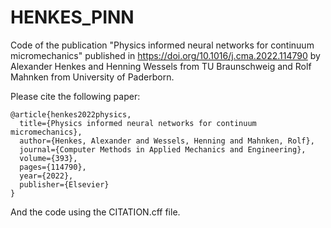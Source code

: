 # HENKES_PINN
Code of the publication "Physics informed neural networks for continuum micromechanics" published in https://doi.org/10.1016/j.cma.2022.114790 by Alexander Henkes and Henning Wessels from TU Braunschweig and Rolf Mahnken from University of Paderborn.

Please cite the following paper:

    @article{henkes2022physics,
      title={Physics informed neural networks for continuum micromechanics},
      author={Henkes, Alexander and Wessels, Henning and Mahnken, Rolf},
      journal={Computer Methods in Applied Mechanics and Engineering},
      volume={393},
      pages={114790},
      year={2022},
      publisher={Elsevier}
    }

And the code using the CITATION.cff file.
